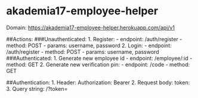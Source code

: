 # akademia17-employee-helper

Domain: https://akademia17-employee-helper.herokuapp.com/api/v1

##Actions:
###Unauthenticated:
	1. Register:
		- endpoint: /auth/register
		- method: POST
		- params: username, password
	2. Login:
		- endpoint: /auth/register
		- method: POST
		- params: username, password
###Authenticated:
	1. Generate new employee id
		- endpoint: /employee/:id
		- method: GET
	2. Generate new verification pin:
		- endpoint: /code
		- method: GET

##Authentication:
	1. Header: Authorization: Bearer <token>
	2. Request body: token: <token>
	3. Query string: <domain>/<endpoint>?token=<token>
